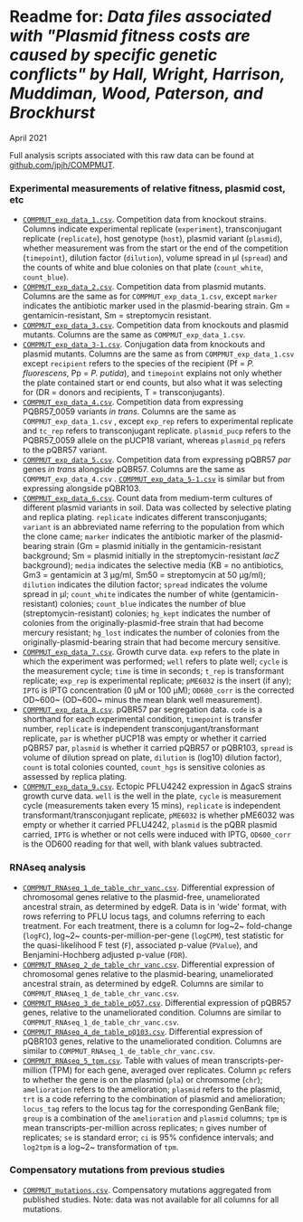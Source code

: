 Readme for: *Data files associated with "Plasmid fitness costs are caused by specific genetic conflicts" by Hall, Wright, Harrison, Muddiman, Wood, Paterson, and Brockhurst*
================

April 2021

Full analysis scripts associated with this raw data can be found at [github.com/jpjh/COMPMUT](github.com/jpjh/COMPMUT).

### Experimental measurements of relative fitness, plasmid cost, etc

- [`COMPMUT_exp_data_1.csv`](COMPMUT_exp_data_1.csv). Competition data from knockout strains. Columns indicate experimental replicate (`experiment`), transconjugant replicate (`replicate`), host genotype (`host`), plasmid variant (`plasmid`), whether measurement was from the start or the end of the competition (`timepoint`), dilution factor (`dilution`), volume spread in µl (`spread`) and the counts of white and blue colonies on that plate (`count_white`, `count_blue`).
- [`COMPMUT_exp_data_2.csv`](COMPMUT_exp_data_2.csv). Competition data from plasmid mutants. Columns are the same as for `COMPMUT_exp_data_1.csv`, except `marker` indicates the antibiotic marker used in the plasmid-bearing strain. Gm = gentamicin-resistant, Sm = streptomycin resistant.
- [`COMPMUT_exp_data_3.csv`](COMPMUT_exp_data_3.csv). Competition data from knockouts and plasmid mutants. Columns are the same as `COMPMUT_exp_data_1.csv`.
- [`COMPMUT_exp_data_3-1.csv`](COMPMUT_exp_data_3-1.csv). Conjugation data from knockouts and plasmid mutants. Columns are the same as from `COMPMUT_exp_data_1.csv` except `recipient` refers to the species of the recipient (Pf = *P. fluorescens*, Pp = *P. putida*), and `timepoint` explains not only whether the plate contained start or end counts, but also what it was selecting for (DR = donors and recipients, T = transconjugants). 
- [`COMPMUT_exp_data_4.csv`](COMPMUT_exp_data_4.csv). Competition data from expressing PQBR57_0059 variants *in trans*. Columns are the same as `COMPMUT_exp_data_1.csv` , except `exp_rep` refers to experimental replicate and `tc_rep` refers to transconjugant replicate. `plasmid_pucp` refers to the PQBR57_0059 allele on the pUCP18 variant, whereas `plasmid_pq` refers to the pQBR57 variant.
- [`COMPMUT_exp_data_5.csv`](COMPMUT_exp_data_5.csv). Competition data from expressing pQBR57 *par* genes *in trans* alongside pQBR57. Columns are the same as `COMPMUT_exp_data_4.csv` . [`COMPMUT_exp_data_5-1.csv`](COMPMUT_exp_data_5-1.csv) is similar but from expressing alongside pQBR103.
- [`COMPMUT_exp_data_6.csv`](COMPMUT_exp_data_6.csv). Count data from medium-term cultures of different plasmid variants in soil. Data was collected by selective plating and replica plating. `replicate` indicates different transconjugants; `variant` is an abbreviated name referring to the population from which the clone came; `marker` indicates the antibiotic marker of the plasmid-bearing strain (Gm = plasmid initially  in the gentamicin-resistant background; Sm = plasmid initially in the streptomycin-resistant *lacZ* background); `media` indicates the selective media (KB = no antibiotics, Gm3 = gentamicin at 3 µg/ml, Sm50 = streptomycin at 50 µg/ml); `dilution` indicates the dilution factor; `spread` indicates the volume spread in µl; `count_white` indicates the number of white (gentamicin-resistant) colonies; `count_blue` indicates the number of blue (streptomycin-resistant) colonies; `hg_kept` indicates the number of colonies from the originally-plasmid-free strain that had become mercury resistant; `hg_lost` indicates the number of colonies from the originally-plasmid-bearing strain that had become mercury sensitive.
- [`COMPMUT_exp_data_7.csv`](COMPMUT_exp_data_7.csv). Growth curve data. `exp` refers to the plate in which the experiment was performed; `well` refers to plate well; `cycle` is the measurement cycle; `time` is time in seconds; `t_rep` is transformant replicate; `exp_rep` is experimental replicate; `pME6032` is the insert (if any); `IPTG` is IPTG concentration (0 µM or 100 µM); `OD600_corr` is the corrected OD~600~ (OD~600~ minus the mean blank well measurement).
- [`COMPMUT_exp_data_8.csv`](COMPMUT_exp_data_8.csv). pQBR57 par segregation data. `code` is a shorthand for each experimental condition, `timepoint` is transfer number, `replicate` is independent transconjugant/transformant replicate, `par` is whether pUCP18 was empty or whether it carried pQBR57 par, `plasmid` is whether it carried pQBR57 or pQBR103, `spread` is volume of dilution spread on plate, `dilution` is (log10) dilution factor), `count` is total colonies counted, `count_hgs` is sensitive colonies as assessed by replica plating.
- [`COMPMUT_exp_data_9.csv`](COMPMUT_exp_data_9.csv). Ectopic PFLU4242 expression in ∆gacS strains growth curve data. `well` is the well in the plate, `cycle` is measurement cycle (measurements taken every 15 mins), `replicate` is independent transformant/transconjugant replicate, `pME6032` is whether pME6032 was empty or whether it carried PFLU4242, `plasmid` is the pQBR plasmid carried, `IPTG` is whether or not cells were induced with IPTG, `OD600_corr` is the OD600 reading for that well, with blank values subtracted.

### RNAseq analysis

- [`COMPMUT_RNAseq_1_de_table_chr_vanc.csv`](COMPMUT_RNAseq_1_de_table_chr_vanc.csv). Differential expression of chromosomal genes relative to the plasmid-free, unameliorated ancestral strain, as determined by edgeR. Data is in 'wide' format, with rows referring to PFLU locus tags, and columns referring to each treatment. For each treatment, there is a column for log~2~ fold-change (`logFC`), log~2~ counts-per-million-per-gene (`logCPM`), test statistic for the quasi-likelihood F test (`F`), associated p-value (`PValue`), and Benjamini-Hochberg adjusted p-value (`FDR`). 
- [`COMPMUT_RNAseq_2_de_table_chr_vanc.csv`](COMPMUT_RNAseq_2_de_table_chr_comp.csv). Differential expression of chromosomal genes relative to the plasmid-bearing, unameliorated ancestral strain, as determined by edgeR. Columns are similar to `COMPMUT_RNAseq_1_de_table_chr_vanc.csv`.
- [`COMPMUT_RNAseq_3_de_table_pQ57.csv`](COMPMUT_RNAseq_3_de_table_pQ57.csv). Differential expression of pQBR57 genes, relative to the unameliorated condition. Columns are similar to `COMPMUT_RNAseq_1_de_table_chr_vanc.csv`.
- [`COMPMUT_RNAseq_4_de_table_pQ103.csv`](COMPMUT_RNAseq_4_de_table_pQ103.csv). Differential expression of pQBR103 genes, relative to the unameliorated condition. Columns are similar to `COMPMUT_RNAseq_1_de_table_chr_vanc.csv`.
- [`COMPMUT_RNAseq_5_tpm.csv`](COMPMUT_RNAseq_5_tpm.csv). Table with values of mean transcripts-per-million (TPM) for each gene, averaged over replicates. Column `pc` refers to whether the gene is on the plasmid (`pla`) or chromsome (`chr`); `amelioration` refers to the amelioration; `plasmid` refers to the plasmid, `trt` is a code referring to the combination of plasmid and amelioration; `locus_tag` refers to the locus tag for the corresponding GenBank file; `group` is a combination of the `amelioration` and `plasmid` columns; `tpm` is mean transcripts-per-million across replicates; `n` gives number of replicates; `se` is standard error; `ci` is 95% confidence intervals; and `log2tpm` is a log~2~ transformation of `tpm`.

### Compensatory mutations from previous studies

- [`COMPMUT_mutations.csv`](COMPMUT_mutations.csv). Compensatory mutations aggregated from published studies. Note: data was not available for all columns for all mutations. 